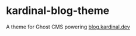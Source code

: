 # kardinal-blog-theme

A theme for Ghost CMS powering [blog.kardinal.dev](https://blog.kardinal.dev)
